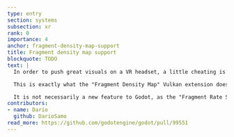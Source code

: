 ```yaml
---
type: entry
section: systems
subsection: xr
rank: 0
importance: 4
anchor: fragment-density-map-support
title: Fragment density map support
blockquote: TODO
text: |
  In order to push great visuals on a VR headset, a little cheating is often necessary. As players tend to turn their head rather than move their eyes too far from the center and as pixels around the edges of the viewport are often distorted by the lens, why should the device render these parts at full resolution?

  This is exactly what the "Fragment Density Map" Vulkan extension does: it renders the edges of the viewport at a lower resolution with little noticeable decrease in quality. It makes the Mobile renderer (using the Vulkan rendering driver) more viable for VR on standalone.

  It is not necessarily a new feature to Godot, as the "Fragment Rate Shading" Vulkan extension already does something similar. But they differ in terms of device compatibility. Don’t worry though, as Godot will now choose the best supported method for the device. Users will only have to care about "Variable Shading Rate", which is the term that encompasses both extensions.
contributors:
- name: Darío
  github: DarioSamo
read_more: https://github.com/godotengine/godot/pull/99551
---
```

